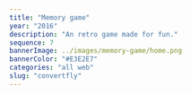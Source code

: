 ```yaml
---
title: "Memory game"
year: "2016"
description: "An retro game made for fun."
sequence: 7
bannerImage: ../images/memory-game/home.png
bannerColor: "#E3E2E7"
categories: "all web"
slug: "convertfly"
---
```


